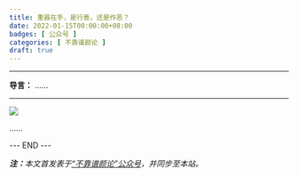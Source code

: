 ```yaml
---
title: 重器在手，是行善，还是作恶？
date: 2022-01-15T00:00:00+08:00
badges: [ 公众号 ]
categories: [ 不靠谱颜论 ]
draft: true
---
```


---

**导言：** ……

---

<img src="/images/2020-06-29/code.png" style="max-width:300px"/>

……

<div class="p-5 text-center">--- END ---</div>

<i><b>注：</b>本文首发表于[“不靠谱颜论”公众号](https://mp.weixin.qq.com/s/xxx)，并同步至本站。</i>
